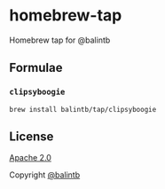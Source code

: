 # homebrew-tap
Homebrew tap for @balintb

## Formulae

### `clipsyboogie`

```console
brew install balintb/tap/clipsyboogie
```

## License

[Apache 2.0](LICENSE)

Copyright [@balintb](https://balint.click/github)
